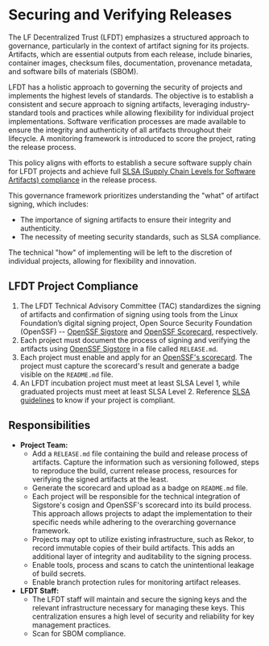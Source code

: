 [//]: # (SPDX-License-Identifier: CC-BY-4.0)

# Securing and Verifying Releases

The LF Decentralized Trust (LFDT) emphasizes a structured approach to governance, particularly in the context of artifact signing for its projects. Artifacts, which are essential outputs from each release, include binaries, container images, checksum files, documentation, provenance metadata, and software bills of materials (SBOM).

LFDT has a holistic approach to governing the security of projects and implements the highest levels of standards. The objective is to establish a consistent and secure approach to signing artifacts, leveraging industry-standard tools and practices while allowing flexibility for individual project implementations. Software verification processes are made available to ensure the integrity and authenticity of all artifacts throughout their lifecycle. A monitoring framework is introduced to score the project, rating the release process.

This policy aligns with efforts to establish a secure software supply chain for LFDT projects and achieve full [SLSA (Supply Chain Levels for Software Artifacts) compliance](https://slsa.dev/spec/v1.0/levels) in the release process.

This governance framework prioritizes understanding the "what" of artifact signing, which includes:
- The importance of signing artifacts to ensure their integrity and authenticity.
- The necessity of meeting security standards, such as SLSA compliance.

The technical "how" of implementing will be left to the discretion of individual projects, allowing for flexibility and innovation.

## LFDT Project Compliance

1. The LFDT Technical Advisory Committee (TAC) standardizes the signing of artifacts and confirmation of signing using tools from the Linux Foundation’s digital signing project, Open Source Security Foundation (OpenSSF) -- [OpenSSF Sigstore](https://openssf.org/projects/sigstore/) and [OpenSSF Scorecard](https://openssf.org/projects/scorecard/), respectively.
2. Each project must document the process of signing and verifying the artifacts using [OpenSSF Sigstore](https://openssf.org/projects/sigstore/) in a file called `RELEASE.md`.
3. Each project must enable and apply for an [OpenSSF's scorecard](https://openssf.org/projects/scorecard/). The project must capture the scorecard's result and generate a badge visible on the `README.md` file.
4. An LFDT incubation project must meet at least SLSA Level 1, while graduated projects must meet at least SLSA Level 2. Reference [SLSA guidelines](../guidelines/slsa-guidelines.md) to know if your project is compliant.

## Responsibilities
- **Project Team:**
  - Add a `RELEASE.md` file containing the build and release process of artifacts. Capture the information such as versioning followed, steps to reproduce the build, current release process, resources for verifying the signed artifacts at the least.
  - Generate the scorecard and upload as a badge on `README.md` file.
  - Each project will be responsible for the technical integration of Sigstore's cosign and OpenSSF's scorecard into its build process. This approach allows projects to adapt the implementation to their specific needs while adhering to the overarching governance framework.
  - Projects may opt to utilize existing infrastructure, such as Rekor, to record immutable copies of their build artifacts. This adds an additional layer of integrity and auditability to the signing process.
  - Enable tools, process and scans to catch the unintentional leakage of build secrets.
  - Enable branch protection rules for monitoring artifact releases.
- **LFDT Staff:**
  - The LFDT staff will maintain and secure the signing keys and the relevant infrastructure necessary for managing these keys. This centralization ensures a high level of security and reliability for key management practices.
  - Scan for SBOM compliance.
